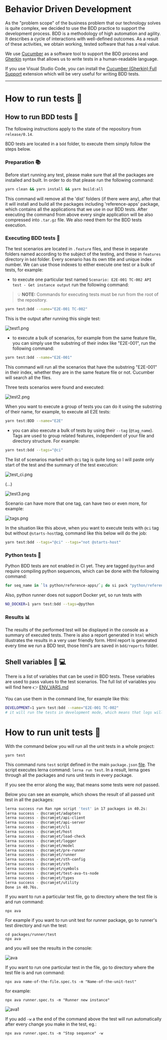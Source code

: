 # Behavior Driven Development

As the "problem scope" of the business problem that our technology solves is quite complex, we decided to use the BDD practice to support the development process. BDD is a methodology of high automation and agility. It describes a cycle of interactions with well-defined outcomes. As a result of these activities, we obtain working, tested software that has a real value.

We use [Cucumber](https://cucumber.io/) as a software tool to support the BDD process and [Gherkin](https://cucumber.io/docs/gherkin/) syntax that allows us to write tests in a human-readable language.

If you use Visual Studio Code, you can install the [Cucumber (Gherkin) Full Support](https://marketplace.visualstudio.com/items?itemName=alexkrechik.cucumberautocomplete&ssr=false#review-details) extension which will be very useful for writing BDD tests.

---

# How to run tests :runner:

## How to run BDD tests :cucumber:

The following instructions apply to the state of the repository from `release/0.14`.

BDD tests are located in a `bdd` folder, to execute them simply follow the steps below.

### Preparation :books:

Before start running any test, please make sure that all the packages are installed and built. In order to do that please run the following command:

```bash
yarn clean && yarn install && yarn build:all
```

This command will remove all the 'dist' folders (if there were any), after that it will install and build all the packages including 'reference-apps' package, which contains all the applications that we use in our BDD tests. After executing the command from above every single application will be also compressed into `.tar.gz` file. We also need them for the BDD tests execution.

### Executing BDD tests :rocket:

The test scenarios are located in `.feature` files, and these in separate folders named according to the subject of the testing, and these in `features` directory in `bdd` folder.
Every scenario has its own title and unique index number. We can use those indexes to either execute one test or a bulk of tests, for example:

- to execute one particular test named `Scenario: E2E-001 TC-002 API test - Get instance output` run the following command:

> :bulb: **NOTE:** Commands for executing tests must be run from the root of the repository.

```bash
yarn test:bdd --name="E2E-001 TC-002"
```

This is the output after running this single test:

![test1.png](../images/test1.png)

- to execute a bulk of scenarios, for example from the same feature file, you can simply use the substring of their index like "E2E-001", run the following command:

```bash
yarn test:bdd --name="E2E-001"
```

This command will run all the scenarios that have the substring "E2E-001" in their index, whether they are in the same feature file or not. Cucumber will search all the files.

Three tests scenarios were found and executed:

![test2.png](../images/test2.png)

When you want to execute a group of tests you can do it using the substring of their name, for example, to execute all E2E tests:

```bash
yarn test:BDD --name="E2E"
```

- you can also execute a bulk of tests by using their `--tag` (`@tag_name`). Tags are used to group related features, independent of your file and directory structure. For example:

```bash
yarn test:bdd --tags="@ci"
```

The list of scenarios marked with `@ci` tag is quite long so I will paste only start of the test and the summary of the test execution:

![test_ci.png](../images/test_ci.png)

(...)

![test3.png](../images/test3.png)

Scenario can have more that one tag, can have two or even more, for example:

![tags.png](../images/tags.png)

In the situation like this above, when you want to execute tests with `@ci` tag but without `@starts-host`tag, command like this below will do the job:

```bash
yarn test:bdd --tags="@ci" --tags="not @starts-host"
```

### Python tests :snake:

Python BDD tests are not enabled in CI yet. They are tagged `@python` and require compiling python sequences, which can be done with the following command:

```bash
for seq_name in `ls python/reference-apps/`; do si pack "python/reference-apps/$seq_name" -o "$seq_name.tar.gz"; done
```

Also, python runner does not support Docker yet, so run tests with

```bash
NO_DOCKER=1 yarn test:bdd --tags=@python
```

### Results :bar_chart:

The results of the performed test will be displayed in the console as a summary of executed tests. There is also a report generated in `html` which illustrates the results in a very user friendly form. Html report is generated every time we run a BDD test, those html's are saved in `bdd/reports` folder.

## Shell variables :shell: :computer:

There is a list of variables that can be used in BDD tests. These variables are used to pass values to the test scenarios. The full list of variables you will find here :point_right: [ENV_VARS.md](../ENV_VARS.md)

You can use them in the command line, for example like this:

```bash
DEVELOPMENT=1 yarn test:bdd --name="E2E-001 TC-002"
# it will run the tests in development mode, which means that logs will be seen during test execution.
```

# How to run unit tests :runner:

With the command below you will run all the unit tests in a whole project:

    yarn test

This command runs `test` script defined in the main `package.json` [file](../package.json). The script executes lerna command: `lerna run test`. In a result, lerna goes through all the packages and runs unit tests in every package.

If you see the error along the way, that means some tests were not passed.

Below you can see an example, which shows the result of all passed unit test in all the packages:

```bash
lerna success run Ran npm script 'test' in 17 packages in 40.2s:
lerna success - @scramjet/adapters
lerna success - @scramjet/api-client
lerna success - @scramjet/api-server
lerna success - @scramjet/cli
lerna success - @scramjet/host
lerna success - @scramjet/load-check
lerna success - @scramjet/logger
lerna success - @scramjet/model
lerna success - @scramjet/pre-runner
lerna success - @scramjet/runner
lerna success - @scramjet/sth-config
lerna success - @scramjet/sth
lerna success - @scramjet/symbols
lerna success - @scramjet/test-ava-ts-node
lerna success - @scramjet/types
lerna success - @scramjet/utility
Done in 40.76s.
```

If you want to run a particular test file, go to directory where the test file is and run command:

    npx ava

For example if you want to run unit test for runner package, go to runner's test directory and run the test:

    cd packages/runner/test
    npx ava

and you will see the results in the console:

![ava](../images/ava.png)

If you want to run one particular test in the file, go to directory where the test file is and run command:

    npx ava name-of-the-file.spec.ts -m "Name-of-the-unit-test"

for example:

    npx ava runner.spec.ts -m "Runner new instance"

![ava1](../images/ava1.png)

If you add `-w` a the end of the command above the test will run automatically after every change you make in the test, eg.:

    npx ava runner.spec.ts -m "Stop sequence" -w
